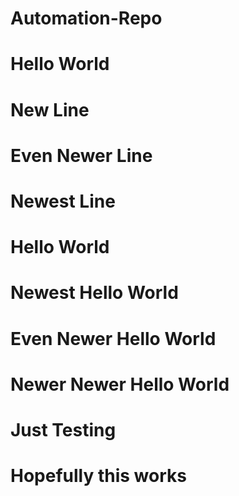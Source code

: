 # Automation-Repo
# Hello World
# New Line
# Even Newer Line
# Newest Line
# Hello World
# Newest Hello World
# Even Newer Hello World
# Newer Newer Hello World
# Just Testing
# Hopefully this works